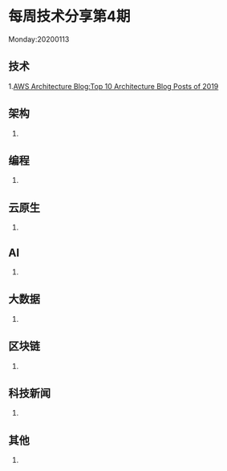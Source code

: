 # 每周技术分享第4期
Monday:20200113

## 技术
1.[AWS Architecture Blog:Top 10 Architecture Blog Posts of 2019](https://aws.amazon.com/cn/blogs/architecture/top-10-architecture-blog-posts-of-2019/)

## 架构
1.

## 编程
1.

## 云原生
1.

## AI
1.

## 大数据
1.

## 区块链
1.

## 科技新闻
1.

## 其他
1.

